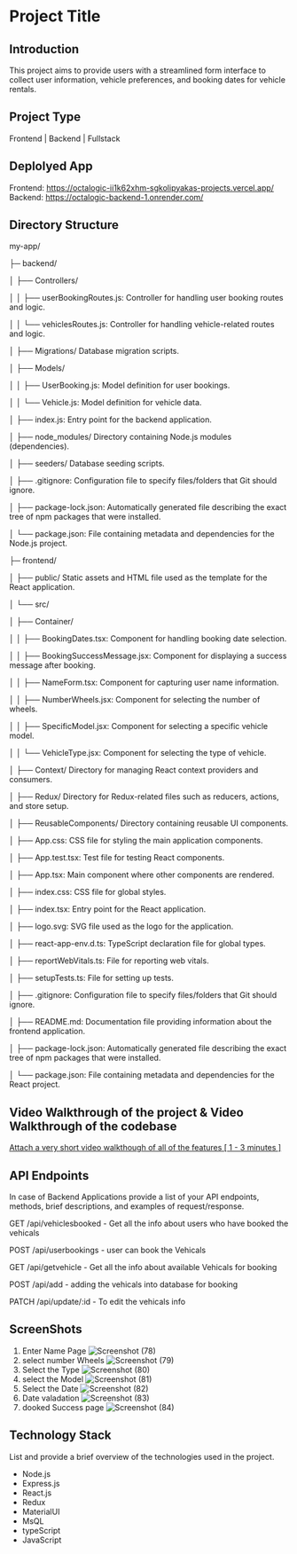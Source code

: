 # Project Title

## Introduction
This project aims to provide users with a streamlined form interface to collect user information, vehicle preferences, and booking dates for vehicle rentals.

## Project Type
Frontend | Backend | Fullstack

## Deplolyed App
Frontend: https://octalogic-ii1k62xhm-sgkolipyakas-projects.vercel.app/
Backend: https://octalogic-backend-1.onrender.com/

## Directory Structure
my-app/

├─ backend/

│ ├── Controllers/

│ │ ├── userBookingRoutes.js: Controller for handling user booking routes and logic.

│ │ └── vehiclesRoutes.js: Controller for handling vehicle-related routes and logic.

│ ├── Migrations/ Database migration scripts.

│ ├── Models/

│ │ ├── UserBooking.js: Model definition for user bookings.

│ │ └── Vehicle.js: Model definition for vehicle data.

│ ├── index.js: Entry point for the backend application.

│ ├── node_modules/ Directory containing Node.js modules (dependencies).

│ ├── seeders/ Database seeding scripts.

│ ├── .gitignore: Configuration file to specify files/folders that Git should ignore.

│ ├── package-lock.json: Automatically generated file describing the exact tree of npm packages that were installed.

│ └── package.json: File containing metadata and dependencies for the Node.js project.

├─ frontend/

│ ├── public/ Static assets and HTML file used as the template for the React application.

│ └── src/

│ ├── Container/

│ │ ├── BookingDates.tsx: Component for handling booking date selection.

│ │ ├── BookingSuccessMessage.jsx: Component for displaying a success message after booking.

│ │ ├── NameForm.tsx: Component for capturing user name information.

│ │ ├── NumberWheels.jsx: Component for selecting the number of wheels.

│ │ ├── SpecificModel.jsx: Component for selecting a specific vehicle model.

│ │ └── VehicleType.jsx: Component for selecting the type of vehicle.

│ ├── Context/ Directory for managing React context providers and consumers.

│ ├── Redux/ Directory for Redux-related files such as reducers, actions, and store setup.

│ ├── ReusableComponents/ Directory containing reusable UI components.

│ ├── App.css: CSS file for styling the main application components.

│ ├── App.test.tsx: Test file for testing React components.

│ ├── App.tsx: Main component where other components are rendered.

│ ├── index.css: CSS file for global styles.

│ ├── index.tsx: Entry point for the React application.

│ ├── logo.svg: SVG file used as the logo for the application.

│ ├── react-app-env.d.ts: TypeScript declaration file for global types.

│ ├── reportWebVitals.ts: File for reporting web vitals.

│ ├── setupTests.ts: File for setting up tests.

│ ├── .gitignore: Configuration file to specify files/folders that Git should ignore.

│ ├── README.md: Documentation file providing information about the frontend application.

│ ├── package-lock.json: Automatically generated file describing the exact tree of npm packages that were installed.

│ └── package.json: File containing metadata and dependencies for the React project.


## Video Walkthrough of the project & Video Walkthrough of the codebase
[Attach a very short video walkthough of all of the features \[ 1 - 3 minutes \]](https://drive.google.com/file/d/1Aeal_1gEiFWZ7hBAKErM7qVgoaHynJ3e/view?usp=sharing)



## API Endpoints
In case of Backend Applications provide a list of your API endpoints, methods, brief descriptions, and examples of request/response.

GET /api/vehiclesbooked - Get all the info about users who have booked the vehicals

POST /api/userbookings - user can book the Vehicals

GET /api/getvehicle - Get all the info about available Vehicals for booking

POST /api/add - adding the vehicals into database for booking

PATCH /api/update/:id - To edit the vehicals info

## ScreenShots
1. Enter Name Page
   ![Screenshot (78)](https://github.com/SG-Kolipyaka/octalogic-tech/assets/113519884/85357d52-82f7-4418-8f75-402c71be4a33)
2. select number Wheels
   ![Screenshot (79)](https://github.com/SG-Kolipyaka/octalogic-tech/assets/113519884/a65f90df-876d-402e-957d-49467cb5e799)
3. Select the Type
   ![Screenshot (80)](https://github.com/SG-Kolipyaka/octalogic-tech/assets/113519884/4c9d8194-4081-433a-959e-856ee7d228d9)
4. select the Model
   ![Screenshot (81)](https://github.com/SG-Kolipyaka/octalogic-tech/assets/113519884/9cee2486-a297-4c09-bc11-6622ba56477b)
5. Select the Date
   ![Screenshot (82)](https://github.com/SG-Kolipyaka/octalogic-tech/assets/113519884/a18df4b7-08a9-4d92-95f5-f79d3dd4175d)
6. Date valadation
   ![Screenshot (83)](https://github.com/SG-Kolipyaka/octalogic-tech/assets/113519884/47466638-adc3-49c1-8376-e534dfc19829)
9. dooked Success page
    ![Screenshot (84)](https://github.com/SG-Kolipyaka/octalogic-tech/assets/113519884/276e25f2-7753-4c0a-ab2a-0c9f2e693651)




## Technology Stack
List and provide a brief overview of the technologies used in the project.

- Node.js
- Express.js
- React.js
- Redux
- MaterialUI
- MsQL
- typeScript
- JavaScript
